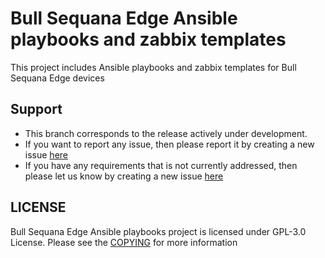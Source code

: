 # Bull Sequana Edge Ansible playbooks and zabbix templates

This project includes Ansible playbooks and zabbix templates for Bull Sequana Edge devices

## Support
  * This branch corresponds to the release actively under development.
  * If you want to report any issue, then please report it by creating a new issue [here](https://github.com/atos/MISM/issues)
  * If you have any requirements that is not currently addressed, then please let us know by creating a new issue [here](https://github.com/atos/MISM/issues)

## LICENSE
Bull Sequana Edge Ansible playbooks project is licensed under GPL-3.0 License. Please see the [COPYING](./COPYING.md) for more information
